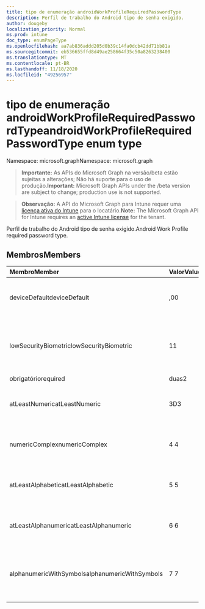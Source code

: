 ```yaml
---
title: tipo de enumeração androidWorkProfileRequiredPasswordType
description: Perfil de trabalho do Android tipo de senha exigido.
author: dougeby
localization_priority: Normal
ms.prod: intune
doc_type: enumPageType
ms.openlocfilehash: aa7ab836addd205d0b39c14fa0dcb42dd71bb81a
ms.sourcegitcommit: eb536655ffd8d49ae258664f35c50a8263238400
ms.translationtype: MT
ms.contentlocale: pt-BR
ms.lasthandoff: 11/18/2020
ms.locfileid: "49256957"
---
```

# <a name="androidworkprofilerequiredpasswordtype-enum-type"></a><span data-ttu-id="bb465-103">tipo de enumeração androidWorkProfileRequiredPasswordType</span><span class="sxs-lookup"><span data-stu-id="bb465-103">androidWorkProfileRequiredPasswordType enum type</span></span>

<span data-ttu-id="bb465-104">Namespace: microsoft.graph</span><span class="sxs-lookup"><span data-stu-id="bb465-104">Namespace: microsoft.graph</span></span>

> <span data-ttu-id="bb465-105">**Importante:** As APIs do Microsoft Graph na versão/beta estão sujeitas a alterações; Não há suporte para o uso de produção.</span><span class="sxs-lookup"><span data-stu-id="bb465-105">**Important:** Microsoft Graph APIs under the /beta version are subject to change; production use is not supported.</span></span>

> <span data-ttu-id="bb465-106">**Observação:** A API do Microsoft Graph para Intune requer uma [licença ativa do Intune](https://go.microsoft.com/fwlink/?linkid=839381) para o locatário.</span><span class="sxs-lookup"><span data-stu-id="bb465-106">**Note:** The Microsoft Graph API for Intune requires an [active Intune license](https://go.microsoft.com/fwlink/?linkid=839381) for the tenant.</span></span>

<span data-ttu-id="bb465-107">Perfil de trabalho do Android tipo de senha exigido.</span><span class="sxs-lookup"><span data-stu-id="bb465-107">Android Work Profile required password type.</span></span>

## <a name="members"></a><span data-ttu-id="bb465-108">Membros</span><span class="sxs-lookup"><span data-stu-id="bb465-108">Members</span></span>
|<span data-ttu-id="bb465-109">Membro</span><span class="sxs-lookup"><span data-stu-id="bb465-109">Member</span></span>|<span data-ttu-id="bb465-110">Valor</span><span class="sxs-lookup"><span data-stu-id="bb465-110">Value</span></span>|<span data-ttu-id="bb465-111">Descrição</span><span class="sxs-lookup"><span data-stu-id="bb465-111">Description</span></span>|
|:---|:---|:---|
|<span data-ttu-id="bb465-112">deviceDefault</span><span class="sxs-lookup"><span data-stu-id="bb465-112">deviceDefault</span></span>|<span data-ttu-id="bb465-113">,0</span><span class="sxs-lookup"><span data-stu-id="bb465-113">0</span></span>|<span data-ttu-id="bb465-114">Valor padrão do dispositivo, sem intenção.</span><span class="sxs-lookup"><span data-stu-id="bb465-114">Device default value, no intent.</span></span>|
|<span data-ttu-id="bb465-115">lowSecurityBiometric</span><span class="sxs-lookup"><span data-stu-id="bb465-115">lowSecurityBiometric</span></span>|<span data-ttu-id="bb465-116">1</span><span class="sxs-lookup"><span data-stu-id="bb465-116">1</span></span>|<span data-ttu-id="bb465-117">Senha com base em Biometria de segurança baixa necessária.</span><span class="sxs-lookup"><span data-stu-id="bb465-117">Low security biometrics based password required.</span></span>|
|<span data-ttu-id="bb465-118">obrigatório</span><span class="sxs-lookup"><span data-stu-id="bb465-118">required</span></span>|<span data-ttu-id="bb465-119">duas</span><span class="sxs-lookup"><span data-stu-id="bb465-119">2</span></span>|<span data-ttu-id="bb465-120">Obrigatório.</span><span class="sxs-lookup"><span data-stu-id="bb465-120">Required.</span></span>|
|<span data-ttu-id="bb465-121">atLeastNumeric</span><span class="sxs-lookup"><span data-stu-id="bb465-121">atLeastNumeric</span></span>|<span data-ttu-id="bb465-122">3D</span><span class="sxs-lookup"><span data-stu-id="bb465-122">3</span></span>|<span data-ttu-id="bb465-123">É necessário pelo menos a senha numérica.</span><span class="sxs-lookup"><span data-stu-id="bb465-123">At least numeric password required.</span></span>|
|<span data-ttu-id="bb465-124">numericComplex</span><span class="sxs-lookup"><span data-stu-id="bb465-124">numericComplex</span></span>|<span data-ttu-id="bb465-125">4 </span><span class="sxs-lookup"><span data-stu-id="bb465-125">4</span></span>|<span data-ttu-id="bb465-126">Senha numérica complexa obrigatória.</span><span class="sxs-lookup"><span data-stu-id="bb465-126">Numeric complex password required.</span></span>|
|<span data-ttu-id="bb465-127">atLeastAlphabetic</span><span class="sxs-lookup"><span data-stu-id="bb465-127">atLeastAlphabetic</span></span>|<span data-ttu-id="bb465-128">5 </span><span class="sxs-lookup"><span data-stu-id="bb465-128">5</span></span>|<span data-ttu-id="bb465-129">É necessária pelo menos a senha alfabética.</span><span class="sxs-lookup"><span data-stu-id="bb465-129">At least alphabetic password required.</span></span>|
|<span data-ttu-id="bb465-130">atLeastAlphanumeric</span><span class="sxs-lookup"><span data-stu-id="bb465-130">atLeastAlphanumeric</span></span>|<span data-ttu-id="bb465-131">6 </span><span class="sxs-lookup"><span data-stu-id="bb465-131">6</span></span>|<span data-ttu-id="bb465-132">É necessária pelo menos a senha alfanumérica.</span><span class="sxs-lookup"><span data-stu-id="bb465-132">At least alphanumeric password required.</span></span>|
|<span data-ttu-id="bb465-133">alphanumericWithSymbols</span><span class="sxs-lookup"><span data-stu-id="bb465-133">alphanumericWithSymbols</span></span>|<span data-ttu-id="bb465-134">7 </span><span class="sxs-lookup"><span data-stu-id="bb465-134">7</span></span>|<span data-ttu-id="bb465-135">É necessário pelo menos alfanumérico com senha de símbolo.</span><span class="sxs-lookup"><span data-stu-id="bb465-135">At least alphanumeric with symbols password required.</span></span>|




